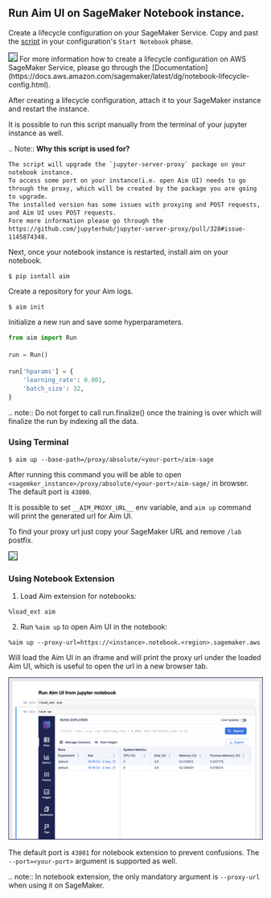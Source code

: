 ## Run Aim UI on SageMaker Notebook instance.

Create a lifecycle configuration on your SageMaker Service.
Copy and past the [script](https://github.com/aimhubio/aim/blob/feature/notebook-extension-sagemaker-support/aim/scripts/sagemaker/on-start.sh) in your configuration's `Start Notebook` phase.

<img style="border: 1px solid #1d2253" src="https://user-images.githubusercontent.com/21033329/155378543-05e053da-0714-46d1-9db3-f791a5634f2b.png" />
For more information how to create a lifecycle configuration on AWS SageMaker Service, please go through the [Documentation](https://docs.aws.amazon.com/sagemaker/latest/dg/notebook-lifecycle-config.html).

After creating a lifecycle configuration, attach it to your SageMaker instance and restart the instance.

It is possible to run this script manually from the terminal of your jupyter instance as well.

.. Note::
    **Why this script is used for?**

    The script will upgrade the `jupyter-server-proxy` package on your notebook instance.
    To access some port on your instance(i.e. open Aim UI) needs to go through the proxy, which will be created by the package you are going to upgrade.
    The installed version has some issues with proxying and POST requests, and Aim UI uses POST requests.
    Fore more information please go through the https://github.com/jupyterhub/jupyter-server-proxy/pull/328#issue-1145874348.

Next, once your notebook instance is restarted, install aim on your notebook.
```shell
$ pip isntall aim
```

Create a repository for your Aim logs. <br>
```shell
$ aim init
```

Initialize a new run and save some hyperparameters.
```python
from aim import Run

run = Run()

run['hparams'] = {
    'learning_rate': 0.001,
    'batch_size': 32,
}
```

.. note::
  Do not forget to call run.finalize() once the training is over which will finalize the run by indexing all the data.


### Using Terminal
```shell
$ aim up --base-path=/proxy/absolute/<your-port>/aim-sage
```

After running this command you will be able to open `<sagemker_instance>/proxy/absolute/<your-port>/aim-sage/` in browser.
The default port is `43800`.

It is possible to set `__AIM_PROXY_URL__` env variable, and `aim up` command will print the generated url for Aim UI.

To find your proxy url just copy your SageMaker URL and remove `/lab` postfix.

<img style="border: 1px solid #1d2253" src="https://user-images.githubusercontent.com/21033329/155392344-9b8897e0-2b2e-44b1-897a-6f80a5284e11.png"/>

### Using Notebook Extension

1. Load Aim extension for notebooks:

```jupyter
%load_ext aim
```

2. Run `%aim up` to open Aim UI in the notebook:

```jupyter
%aim up --proxy-url=https://<instance>.notebook.<region>.sagemaker.aws
```

Will load the Aim UI in an iframe and will print the proxy url under the loaded Aim UI, which is useful to open the url in a new browser tab.

<img style="border: 1px solid #1d2253" src="../_static/images/using/jupyter.png" />

The default port is `43801` for  notebook  extension to prevent confusions.
The `--port=<your-port>` argument is supported as well.

.. note::
   In notebook extension, the only mandatory argument is `--proxy-url` when using it on SageMaker.
